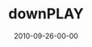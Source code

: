 ---
layout: message
category: message
series: "PLAY"
title: "downPLAY"
date: 2010-09-26-00-00
message_id: 639
audio: "http://s3.amazonaws.com/crossroadsaudiomessages/downplay.mp3"
audio-duration: "39:03"
description: "Jenny Baker talks about the importance of rest."
video: "http://s3.amazonaws.com/crossroadsvideomessages/downplay.mp4"
video-duration: "39:08"
video-image: "http://s3.amazonaws.com/crossroads-media/images/legacy/content/downplay_still.jpg"
explicit: "N"
---